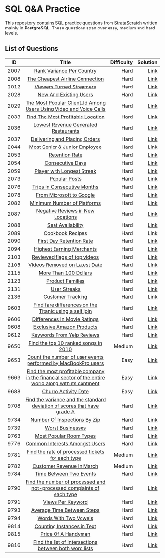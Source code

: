 # SQL Q&A Practice
This repository contains SQL practice questions from [StrataScratch](https://www.stratascratch.com) written mainly in **PostgreSQL**. These questions span over easy, medium and hard levels.

## List of Questions
| ID        | Title           | Difficulty  | Solution |
| ------------- |:-------------:| -----:| -----:|
| 2007 | [Rank Variance Per Country](https://platform.stratascratch.com/coding/2007-rank-variance-per-country?code_type=1) | Hard | [Link](https://github.com/TeslaNik/SQL-Practice/blob/main/sql/2007.sql) |
| 2008 | [The Cheapest Airline Connection](https://platform.stratascratch.com/coding/2008-the-cheapest-airline-connection?code_type=1) | Hard | [Link](https://github.com/TeslaNik/SQL-Practice/blob/main/sql/2008.sql) |
| 2012 | [Viewers Turned Streamers](https://platform.stratascratch.com/coding/2012-viewers-turned-streamers?code_type=1) | Hard | [Link](https://github.com/TeslaNik/SQL-Practice/blob/main/sql/2012.sql) |
| 2028 | [New And Existing Users](https://platform.stratascratch.com/coding/2028-new-and-existing-users?code_type=1) | Hard | [Link](https://github.com/TeslaNik/SQL-Practice/blob/main/sql/2028.sql) |
| 2029 | [The Most Popular Client_Id Among Users Using Video and Voice Calls](https://platform.stratascratch.com/coding/2029-the-most-popular-client_id-among-users-using-video-and-voice-calls?code_type=1) | Hard | [Link](https://github.com/TeslaNik/SQL-Practice/blob/main/sql/2029.sql) |
| 2033 | [Find The Most Profitable Location](https://platform.stratascratch.com/coding/2033-find-the-most-profitable-location?code_type=1) | Hard | [Link](https://github.com/TeslaNik/SQL-Practice/blob/main/sql/2033.sql) |
| 2036 | [Lowest Revenue Generated Restaurants](https://platform.stratascratch.com/coding/2036-lowest-revenue-generated-restaurants?code_type=1) | Hard | [Link](https://github.com/TeslaNik/SQL-Practice/blob/main/sql/2036.sql) |
| 2037 | [Delivering and Placing Orders](https://platform.stratascratch.com/coding/2037-delivering-and-placing-orders?code_type=1) | Hard | [Link](https://github.com/TeslaNik/SQL-Practice/blob/main/sql/2037.sql) |
| 2044 | [Most Senior & Junior Employee](https://platform.stratascratch.com/coding/2044-most-senior-junior-employee?code_type=1) | Hard | [Link](https://github.com/TeslaNik/SQL-Practice/blob/main/sql/2044.sql) |
| 2053 | [Retention Rate](https://platform.stratascratch.com/coding/2053-retention-rate?code_type=1) | Hard | [Link](https://github.com/TeslaNik/SQL-Practice/blob/main/sql/2053.sql) |
| 2054 | [Consecutive Days](https://platform.stratascratch.com/coding/2054-consecutive-days?code_type=1) | Hard | [Link](https://github.com/TeslaNik/SQL-Practice/blob/main/sql/2054.sql) |
| 2059 | [Player with Longest Streak](https://platform.stratascratch.com/coding/2059-player-with-longest-streak?code_type=1) | Hard | [Link](https://github.com/TeslaNik/SQL-Practice/blob/main/sql/2059.sql) |
| 2073 | [Popular Posts](https://platform.stratascratch.com/coding/2073-popular-posts?code_type=1) | Hard | [Link](https://github.com/TeslaNik/SQL-Practice/blob/main/sql/2073.sql) |
| 2076 | [Trips in Consecutive Months](https://platform.stratascratch.com/coding/2076-trips-in-consecutive-months?code_type=1) | Hard | [Link](https://github.com/TeslaNik/SQL-Practice/blob/main/sql/2076.sql) |
| 2078 | [From Microsoft to Google](https://platform.stratascratch.com/coding/2078-from-microsoft-to-google?code_type=1) | Hard | [Link](https://github.com/TeslaNik/SQL-Practice/blob/main/sql/2078.sql) |
| 2082 | [Minimum Number of Platforms](https://platform.stratascratch.com/coding/2082-minimum-number-of-platforms?code_type=1) | Hard | [Link](https://github.com/TeslaNik/SQL-Practice/blob/main/sql/2082.sql) |
| 2087 | [Negative Reviews in New Locations](https://platform.stratascratch.com/coding/2087-negative-reviews-in-new-locations?code_type=1) | Hard | [Link](https://github.com/TeslaNik/SQL-Practice/blob/main/sql/2087.sql) |
| 2088 | [Seat Availability](https://platform.stratascratch.com/coding/2088-seat-availability?code_type=1) | Hard | [Link](https://github.com/TeslaNik/SQL-Practice/blob/main/sql/2088.sql) |
| 2089 | [Cookbook Recipes](https://platform.stratascratch.com/coding/2089-cookbook-recipes?code_type=1) | Hard | [Link](https://github.com/TeslaNik/SQL-Practice/blob/main/sql/2089.sql) |
| 2090 | [First Day Retention Rate](https://platform.stratascratch.com/coding/2090-first-day-retention-rate?code_type=1) | Hard | [Link](https://github.com/TeslaNik/SQL-Practice/blob/main/sql/2090.sql) |
| 2094 | [Highest Earning Merchants](https://platform.stratascratch.com/coding/2094-highest-earning-merchants?code_type=1) | Hard | [Link](https://github.com/TeslaNik/SQL-Practice/blob/main/sql/2094.sql) |
| 2103 | [Reviewed flags of top videos](https://platform.stratascratch.com/coding/2103-reviewed-flags-of-top-videos?code_type=1) | Hard | [Link](https://github.com/TeslaNik/SQL-Practice/blob/main/sql/2103.sql) |
| 2105 | [Videos Removed on Latest Date](https://platform.stratascratch.com/coding/2105-videos-removed-on-latest-date?code_type=1) | Hard | [Link](https://github.com/TeslaNik/SQL-Practice/blob/main/sql/2105.sql) |
| 2115 | [More Than 100 Dollars](https://platform.stratascratch.com/coding/2115-more-than-100-dollars?code_type=1) | Hard | [Link](https://github.com/TeslaNik/SQL-Practice/blob/main/sql/2115.sql) |
| 2123 | [Product Families](https://platform.stratascratch.com/coding/2123-product-families?code_type=1) | Hard | [Link](https://github.com/TeslaNik/SQL-Practice/blob/main/sql/2123.sql) |
| 2131 | [User Streaks](https://platform.stratascratch.com/coding/2131-user-streaks?code_type=1) | Hard | [Link](https://github.com/TeslaNik/SQL-Practice/blob/main/sql/2131.sql) |
| 2136 | [Customer Tracking](https://platform.stratascratch.com/coding/2136-customer-tracking?code_type=1) | Hard | [Link](https://github.com/TeslaNik/SQL-Practice/blob/main/sql/2136.sql) |
| 9603 | [Find fare differences on the Titanic using a self join](https://platform.stratascratch.com/coding/9603-find-fare-differences-on-the-titanic-using-a-self-join?code_type=1) | Hard | [Link](https://github.com/TeslaNik/SQL-Practice/blob/main/sql/9603.sql) |
| 9606 | [Differences In Movie Ratings](https://platform.stratascratch.com/coding/9606-differences-in-movie-ratings?code_type=1) | Hard | [Link](https://github.com/TeslaNik/SQL-Practice/blob/main/sql/9606.sql) |
| 9608 | [Exclusive Amazon Products](https://platform.stratascratch.com/coding/9608-exclusive-amazon-products?code_type=1) | Hard | [Link](https://github.com/TeslaNik/SQL-Practice/blob/main/sql/9608.sql) |
| 9612 | [Keywords From Yelp Reviews](https://platform.stratascratch.com/coding/9612-keywords-from-yelp-reviews?code_type=1) | Hard | [Link](https://github.com/TeslaNik/SQL-Practice/blob/main/sql/9612.sql) |
| 9650 | [Find the top 10 ranked songs in 2010](https://platform.stratascratch.com/coding/9650-find-the-top-10-ranked-songs-in-2010?code_type=1) | Medium | [Link](https://github.com/TeslaNik/SQL-Practice/blob/main/sql/9650.sql) |
| 9653 | [Count the number of user events performed by MacBookPro users](https://platform.stratascratch.com/coding/9653-count-the-number-of-user-events-performed-by-macbookpro-users?code_type=1) | Easy | [Link](https://github.com/TeslaNik/SQL-Practice/blob/main/sql/9653.sql) |
| 9663 | [Find the most profitable company in the financial sector of the entire world along with its continent](https://platform.stratascratch.com/coding/9663-find-the-most-profitable-company-in-the-financial-sector-of-the-entire-world-along-with-its-continent?code_type=1) | Easy | [Link](https://github.com/TeslaNik/SQL-Practice/blob/main/sql/9663.sql) |
| 9688 | [Churro Activity Date](https://platform.stratascratch.com/coding/9688-churro-activity-date?code_type=1) | Easy | [Link](https://github.com/TeslaNik/SQL-Practice/blob/main/sql/9688.sql) |
| 9708 | [Find the variance and the standard deviation of scores that have grade A](https://platform.stratascratch.com/coding/9708-find-the-variance-and-the-standard-deviation-of-scores-that-have-grade-a?code_type=1) | Hard | [Link](https://github.com/TeslaNik/SQL-Practice/blob/main/sql/9708.sql) |
| 9734 | [Number Of Inspections By Zip](https://platform.stratascratch.com/coding/9734-number-of-inspections-by-zip?code_type=1) | Hard | [Link](https://github.com/TeslaNik/SQL-Practice/blob/main/sql/9734.sql) |
| 9739 | [Worst Businesses](https://platform.stratascratch.com/coding/9739-worst-businesses?code_type=1) | Hard | [Link](https://github.com/TeslaNik/SQL-Practice/blob/main/sql/9739.sql) |
| 9763 | [Most Popular Room Types](https://platform.stratascratch.com/coding/9763-most-popular-room-types?code_type=1) | Hard | [Link](https://github.com/TeslaNik/SQL-Practice/blob/main/sql/9763.sql) |
| 9776 | [Common Interests Amongst Users](https://platform.stratascratch.com/coding/9776-common-interests-amongst-users?code_type=1) | Hard | [Link](https://github.com/TeslaNik/SQL-Practice/blob/main/sql/9776.sql) |
| 9781 | [Find the rate of processed tickets for each type](https://platform.stratascratch.com/coding/9781-find-the-rate-of-processed-tickets-for-each-type?code_type=1) | Medium | [Link](https://github.com/TeslaNik/SQL-Practice/blob/main/sql/9781.sql) |
| 9782 | [Customer Revenue In March](https://platform.stratascratch.com/coding/9782-customer-revenue-in-march?code_type=1) | Medium | [Link](https://github.com/TeslaNik/SQL-Practice/blob/main/sql/9782.sql) |
| 9784 | [Time Between Two Events](https://platform.stratascratch.com/coding/9784-time-between-two-events?code_type=1) | Hard | [Link](https://github.com/TeslaNik/SQL-Practice/blob/main/sql/9784.sql) |
| 9790 | [Find the number of processed and not-processed complaints of each type](https://platform.stratascratch.com/coding/9790-find-the-number-of-processed-and-not-processed-complaints-of-each-type?code_type=1) | Hard | [Link](https://github.com/TeslaNik/SQL-Practice/blob/main/sql/9790.sql) |
| 9791 | [Views Per Keyword](https://platform.stratascratch.com/coding/9791-views-per-keyword?code_type=1) | Hard | [Link](https://github.com/TeslaNik/SQL-Practice/blob/main/sql/9791.sql) |
| 9793 | [Average Time Between Steps](https://platform.stratascratch.com/coding/9793-average-time-between-steps?code_type=1) | Hard | [Link](https://github.com/TeslaNik/SQL-Practice/blob/main/sql/9793.sql) |
| 9794 | [Words With Two Vowels](https://platform.stratascratch.com/coding/9794-words-with-two-vowels?code_type=1) | Hard | [Link](https://github.com/TeslaNik/SQL-Practice/blob/main/sql/9794.sql) |
| 9814 | [Counting Instances in Text](https://platform.stratascratch.com/coding/9814-counting-instances-in-text?code_type=1) | Hard | [Link](https://github.com/TeslaNik/SQL-Practice/blob/main/sql/9814.sql) |
| 9815 | [Price Of A Handyman](https://platform.stratascratch.com/coding/9815-price-of-a-handyman?code_type=1) | Hard | [Link](https://github.com/TeslaNik/SQL-Practice/blob/main/sql/9815.sql) |
| 9816 | [Find the list of intersections between both word lists](https://platform.stratascratch.com/coding/9816-find-the-list-of-intersections-between-both-word-lists?code_type=1) | Hard | [Link](https://github.com/TeslaNik/SQL-Practice/blob/main/sql/9816.sql) |